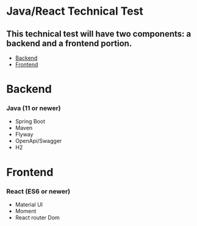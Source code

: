 # Java/React Technical Test

## This technical test will have two components: a backend and a frontend portion.

- [Backend](backend/bookings/README.md)
- [Frontend](frontend/bookings/README.md)

# Backend

### Java (11 or newer)

- Spring Boot
- Maven
- Flyway
- OpenApi/Swagger
- H2

# Frontend

### React (ES6 or newer)

- Material UI
- Moment
- React router Dom
